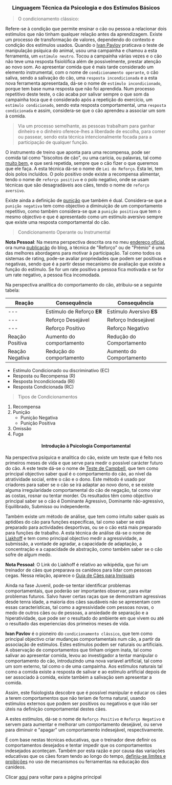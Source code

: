<h3 style="text-align:center"> Linguagem Técnica da Psicologia e dos Estímulos Básicos</h3>

> O condicionamento clássico: 


Refere-se à condição que permite ensinar o cão ou pessoa a relacionar dois estímulos que não tinham qualquer relação antes da aprendizagem. Existe um processo de transformação de valores, dependendo do contexto e condição dos estímulos usados. Quando o [Ivan Pavlov](https://pt.wikipedia.org/wiki/Ivan_Pavlov) praticava o teste de manipulação psíquica do animal, usou uma campainha e chamou a esta ferramenta, um `estímulo neutro`. Tocou a campaínha várias vezes e o cão não teve uma resposta fisiolófica além de possivelmente, prestar atenção ao novo som. Ao apresentar comida que é mais tarde considerado um elemento instrumental, com o nome de `condicionamento operante`, o cão saliva, sendo a salivação do cão, uma `resposta incondicionada` e a esta nova ferramenta apresentada, dá-se o nome de `estímulo incondicionado`, porque tem base numa resposta que não foi aprendida. Num processo repetitivo deste teste, o cão acaba por salivar sempre o que som da campainha toca que é considerado após a repetição do exercício, um `estímulo condicionado`, sendo esta resposta comportamental, uma `resposta condicionada` e assim, considera-se que o cão aprendeu a associar um som à comida. 

> Via um processo semelhante, as pessoas trabalham para ganhar dinheiro e o dinheiro oferece-lhes a liberdade de escolha, para comer ou passear, sendo esta técnica intencionalmente focada para a participação de qualquer função.  



O instrumento de treino que aponta para uma recompensa, pode ser comida tal como "biscoitos de cão", ou uma carícia, ou palavras, tal como <ins>muito bem</ins>, e que será repetida, sempre que o cão fizer o que queremos que ele faça. A esta técnica dá-se o nome de `Lei do Reforço`. Esta lei, tem dois polos incluídos. O polo positivo onde existe a recompensa alimentar, tendo o nome de `reforço positivo` e o polo negativo, onde se usam técnicas que são desagradáveis aos cães, tendo o nome de `reforço aversivo`. 



Existe ainda a definição de <ins>punição</ins> que também é dual. Considera-se que a `punição negativa` tem como objectivo a diminuição de um comportamento repetitivo, como também considera-se que a `punição positiva` que tem o mesmo objectivo e que é apresentado como um estímulo aversivo sempre que existe uma resposta comportamental do cão. 

> Condicionamento Operante ou Instrumental

**Nota Pessoal**: Na mesma perspectiva descrita ora no meu [endereço oficial](https://wiki.odicforcesounds.com), ora numa [publicação](https://criticasempiedade.blogspot.com/2024/08/justica-desafio-mundial-solucao-mundial.html) do blog, a técnica de "Reforço" ou de "Prémio" é uma das melhores abordagens para motivar à participação. Tal como todos os sistemas de rating, pode-se avaliar propriedades que podem ser positivas e negativas, sendo que é a partir desse mecanismo de avaliação que existe a função do estímulo. Se for um rate positivo a pessoa fica motivada e se for um rate negativo, a pessoa fica incomodada. 

Na perspectiva analítica do comportamento do cão, atribuiu-se a seguinte tabela: 

| Reação | Consequência | Consequência | 
| --- | --- | --- | 
| --- | Estímulo de Reforço **ER** | Estímulo Aversivo **ES** | 
| --- | Reforço Desejável | Reforço Indesejável |
| --- | Reforço Positivo | Reforço Negativo |  
| Reação Positiva | Aumento do comportamento | Redução do Comportamento | 
| Reação Negativa | Redução do comportamento | Aumento do Comportamento | 

- Estímulo Condicionado ou discriminativo (EC)
- Resposta ou Recompensa (R)
- Resposta Incondicionada (RI)
- Resposta Condicionada (RC)

> Tipos de Condicionamentos

1. Recompensa
2. Punição
    - Punição Negativa
    - Punição Positiva
3. Omissão
4. Fuga 

<h4 style="text-align:center">Introdução à Psicologia Comportamental</h4>

Na perspectiva psíquica e analitica do cão, existe um teste que é feito nos primeiros meses de vida e que serve para medir o possível carácter futuro do cão. A este teste dá-se o nome de [Teste de Campbell](https://www.ncbi.nlm.nih.gov/pmc/articles/PMC2327247/), que tem como principal objectivo saber qual é o comportamento do cão, ao nível da atratividade social, entre o cão e o dono. Este método é usado por criadores para saber se o cão se irá adaptar ao novo dono, e se existe alguma irregularidade comportamental do cão de negação, tal como virar as costas, rosnar ou tentar morder. Os resultados tẽm como objectivo principal saber se o cão é Dominante Agressivo, Dominante não-agressivo, Equilibrado, Submisso ou independente. 

Também existe um método de análise, que tem como intuíto saber quais as aptidões do cão para funções especificas, tal como saber se está preparado para actividades desportivas, ou se o cão está mais preparado para funções de trabalho. A esta técnica de análise dá-se o nome de [Liakhoff](https://en.wikipedia.org/wiki/Nikolai_Liakhoff) e tem como principal objectivo medir a agressividade, a submissão, a vontade de agradar, a capacidade de adaptação, a concentração e a capacidade de abstração, como também saber se o cão sofre de algum medo. 

**Nota Pessoal**: O Link do Liakhoff é relativo ao wikipédia, que foi um treinador de cães que preparava os canídeos para lidar com pessoas cegas. Nessa relação, aparece o [Guia de Cães para Invisuais](https://en.wikipedia.org/wiki/The_Guide_Dogs_for_the_Blind_Association)

Ainda na fase Juvenil, pode-se tentar identificar problemas comportamentais, que poderão ser importantes observar, para evitar problemas futuros. Salvo haver certas raças que se demonstram agressivas desde tenra idade, a maioria dos cães saudáveis não se apresentam com essas características, tal como a agressividade com pessoas novas, o medo de outros cães ou de pessoas, a ansiedade de separação e a hiperatividade, que pode ser o resultado do ambiente em que vivem ou até o resultado das experiencias dos primeiros meses de vida. 

**Ivan Pavlov** é o pioneiro do `condicionamento clássico`, que tem como principal objectivo criar mudanças comportamentais num cão, a partir da associação de estímulos. Estes estímulos podem ser naturais ou artificiais. A observação de comportamentos que tinham origem inata, tal como salivar ao apresentar comida, levou ao investigador a tentar manipular o comportamento do cão, introduzindo uma nova variavel artificial, tal como um som externo, tal como o de uma campainha. Aos estímulos naturais tal como a comida existe a resposta de salivar e ao estímulo artificial depois de ser associado à comida, existe também a salivação sem apresentar a comida. 

Assim, este fisiologista descobre que é possível manipular e educar os cães a terem comportamentos que não teriam de forma natural, usando estímulos externos que podem ser positivos ou negativos e que irão ser úteis na definição comportamental destes cães. 

A estes estímulos, dá-se o nome de `Reforço Positivo` e `Reforço Negativo` e servem para aumentar e melhorar um comportamento desejável, ou serve para diminuir e "apagar" um comportamento indesejável, respectivamente.

É com base nestas técnicas educativas, que o treinador deve definir os comportamentos desejados e tentar impedir que os comportamentos indesejados aconteçam. Também por esta razão e por causa das variações educativas que os cães foram tendo ao longo do tempo, [definiu-se limites e proibições](../lei/README.md) no uso de mecanismos ou ferramentas na educação dos canídeos. 

Clicar [aqui](../README.md) para voltar para a página principal